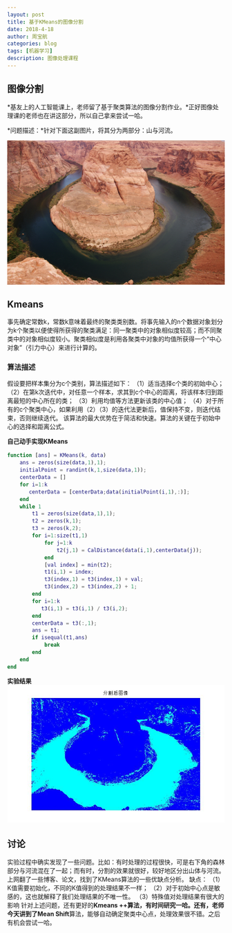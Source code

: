 ```yaml
---
layout: post
title: 基于KMeans的图像分割
date: 2018-4-18
author: 周宝航
categories: blog
tags: [机器学习]
description: 图像处理课程
---
```


## 图像分割

*基友上的人工智能课上，老师留了基于聚类算法的图像分割作业。*正好图像处理课的老师也在讲这部分，所以自己拿来尝试一哈。

*问题描述：*针对下面这副图片，将其分为两部分：山与河流。

![Alt text](/img/2018-04-18-TEST.jpg)

## Kmeans
事先确定常数k，常数k意味着最终的聚类类别数。将事先输入的n个数据对象划分为k个聚类以便使得所获得的聚类满足：同一聚类中的对象相似度较高；而不同聚类中的对象相似度较小。聚类相似度是利用各聚类中对象的均值所获得一个“中心对象”（引力中心）来进行计算的。
### 算法描述
假设要把样本集分为c个类别，算法描述如下：
（1）适当选择c个类的初始中心；
（2）在第k次迭代中，对任意一个样本，求其到c个中心的距离，将该样本归到距离最短的中心所在的类；
（3）利用均值等方法更新该类的中心值；
（4）对于所有的c个聚类中心，如果利用（2）（3）的迭代法更新后，值保持不变，则迭代结束，否则继续迭代。
该算法的最大优势在于简洁和快速。算法的关键在于初始中心的选择和距离公式。

**自己动手实现KMeans**
``` matlab
function [ans] = KMeans(k, data)
    ans = zeros(size(data,1),1);
    initialPoint = randint(k,1,size(data,1));
    centerData = []
    for i=1:k
       centerData = [centerData;data(initialPoint(i,1),:)];
    end
    while 1
        t1 = zeros(size(data,1),1);
        t2 = zeros(k,1);
        t3 = zeros(k,2);
        for i=1:size(t1,1)
            for j=1:k
                t2(j,1) = CalDistance(data(i,1),centerData(j));
            end
            [val index] = min(t2);
            t1(i,1) = index;
            t3(index,1) = t3(index,1) + val;
            t3(index,2) = t3(index,2) + 1;
        end
        for i=1:k
           t3(i,1) = t3(i,1) / t3(i,2);
        end
        centerData = t3(:,1);
        ans = t1;
        if isequal(t1,ans)
            break
        end
    end
end
```
**实验结果**
![Alt text](/img/2018-04-18-result.jpg)

## 讨论
实验过程中确实发现了一些问题。比如：有时处理的过程很快，可是右下角的森林部分与河流混在了一起；而有时，分割的效果就很好，较好地区分出山体与河流。上网翻了一些博客、论文，找到了KMeans算法的一些优缺点分析。
缺点：
（1）K值需要初始化，不同的K值得到的处理结果不一样；
（2）对于初始中心点是敏感的，这也就解释了我们处理结果的不唯一性。
（3）特殊值对处理结果有很大的影响
针对上述问题，还有更好的**Kmeans ++**算法，有时间研究一哈。还有，老师今天讲到了**Mean Shift**算法，能够自动确定聚类中心点，处理效果很不错。之后有机会尝试一哈。







